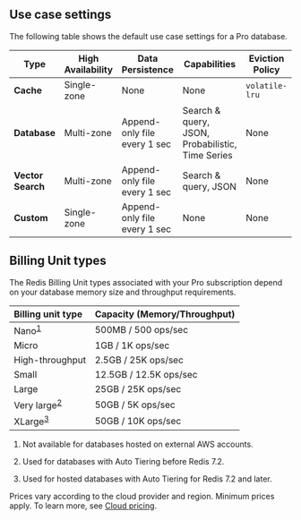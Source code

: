 ## Use case settings

The following table shows the default use case settings for a Pro database.

| **Type** | High Availability | Data Persistence | Capabilities | Eviction Policy |
|---|---|---|---|---|
| **Cache** | Single-zone | None | None | `volatile-lru` |
| **Database** | Multi-zone | Append-only file every 1 sec | Search & query, JSON, Probabilistic, Time Series | None |
| **Vector Search** | Multi-zone | Append-only file every 1 sec | Search & query, JSON | None |
| **Custom** | Single-zone | Append-only file every 1 sec | None | None |

## Billing Unit types

The Redis Billing Unit types associated with your Pro subscription depend on your database memory size and throughput requirements.  

| Billing unit type | Capacity (Memory/Throughput) |
|:------------|:----------|
| Nano<sup>[1](#table-note-1)</sup> | 500MB / 500 ops/sec |
| Micro | 1GB / 1K ops/sec |
| High-throughput | 2.5GB / 25K ops/sec |
| Small | 12.5GB / 12.5K ops/sec |
| Large | 25GB  / 25K ops/sec |
| Very large<sup>[2](#table-note-2)</sup> | 50GB / 5K ops/sec |
| XLarge<sup>[3](#table-note-3)</sup> | 50GB / 10K ops/sec |

1. <a name="table-note-1" style="display: block; height: 80px; margin-top: -80px;"></a>Not available for databases hosted on external AWS accounts.

2. <a name="table-note-2" style="display: block; height: 80px; margin-top: -80px;"></a>Used for databases with Auto Tiering before Redis 7.2.

3. <a name="table-note-3" style="display: block; height: 80px; margin-top: -80px;"></a>Used for hosted databases with Auto Tiering for Redis 7.2 and later.

Prices vary according to the cloud provider and region.  Minimum prices apply.  To learn more, see [Cloud pricing](https://redis.com/redis-enterprise-cloud/pricing/).